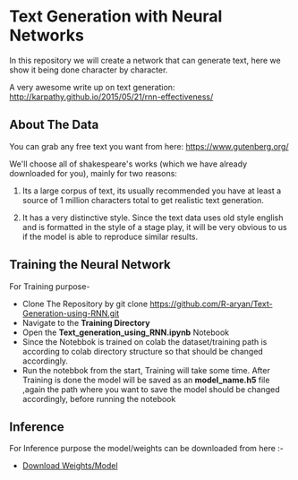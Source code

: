 # Text Generation with Neural Networks

In this repository we will create a network that can generate text, here we show it being done character by character.

 A very awesome write up on text generation: http://karpathy.github.io/2015/05/21/rnn-effectiveness/

## About The Data

You can grab any free text you want from here: https://www.gutenberg.org/

We'll choose all of shakespeare's works (which we have already downloaded for you), mainly for two reasons:

1. Its a large corpus of text, its usually recommended you have at least a source of 1 million characters total to get realistic text generation.

2. It has a very distinctive style. Since the text data uses old style english and is formatted in the style of a stage play, it will be very obvious to us if the model is able to reproduce similar results.


## Training the Neural Network
For Training purpose-

- Clone The Repository by git clone https://github.com/R-aryan/Text-Generation-using-RNN.git
- Navigate to the **Training Directory**
- Open the **Text_generation_using_RNN.ipynb** Notebook
- Since the Notebbok is trained on colab the dataset/training path is according to colab directory structure so that should be changed accordingly.
- Run the notebbok from the start, Training will take some time. After Training is done the model will be saved as an **model_name.h5** file ,again the path where you want to save the model should be changed accordingly, before running the notebook


## Inference

For Inference purpose the model/weights can be downloaded from here :- 
- [Download Weights/Model](https://drive.google.com/open?id=1-346UfIYLVMRXU3tKY_euip9u2mLRTG9)


